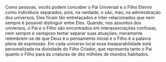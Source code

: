 ﻿Como pessoas, vocês podem conceber o Pai Universal e o Filho Eterno como indivíduos separados, pois, na verdade, o são; mas, na administração dos universos, Eles ficam tão entrelaçados e inter-relacionados que nem sempre é possível distinguir entre Eles. Quando, nos assuntos dos universos, o Pai e o Filho são encontrados em interassociações confusas, nem sempre é vantajoso tentar separar suas atuações; meramente relembrem-se de que Deus é o pensamento inicial e o Filho é a palavra plena de expressão. Em cada universo local essa inseparabilidade está personalizada na divindade do Filho Criador, que representa tanto o Pai quanto o Filho para as criaturas de dez milhões de mundos habitados.